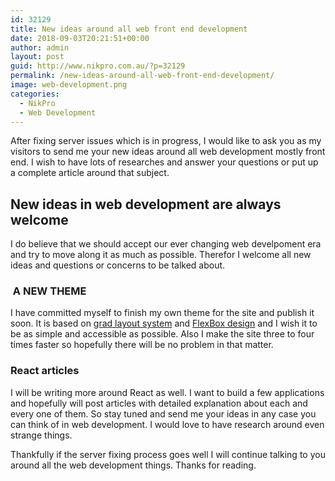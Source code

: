 ```yaml
---
id: 32129
title: New ideas around all web front end development
date: 2018-09-03T20:21:51+00:00
author: admin
layout: post
guid: http://www.nikpro.com.au/?p=32129
permalink: /new-ideas-around-all-web-front-end-development/
image: web-development.png
categories:
  - NikPro
  - Web Development
---
```

After fixing server issues which is in progress, I would like to ask you as my visitors to send me your new ideas around all web development mostly front end. I wish to have lots of researches and answer your questions or put up a complete article around that subject.

## New ideas in web development are always welcome

I do believe that we should accept our ever changing web develpoment era and try to move along it as much as possible. Therefor I welcome all new ideas and questions or concerns to be talked about.

###  A NEW THEME

I have committed myself to finish my own theme for the site and publish it soon. It is based on [grad layout system](http://www.nikpro.com.au/css-grid-layout-review-with-examples-part-1/) and [FlexBox design](http://www.nikpro.com.au/flexbox-explained-in-a-simple-way-with-examples-part-1/) and I wish it to be as simple and accessible as possible. Also I make the site three to four times faster so hopefully there will be no problem in that matter.

### React articles

I will be writing more around React as well. I want to build a few applications and hopefully will post articles with detailed explanation about each and every one of them. So stay tuned and send me your ideas in any case you can think of in web development. I would love to have research around even strange things. 

Thankfully if the server fixing process goes well I will continue talking to you around all the web development things. Thanks for reading. 